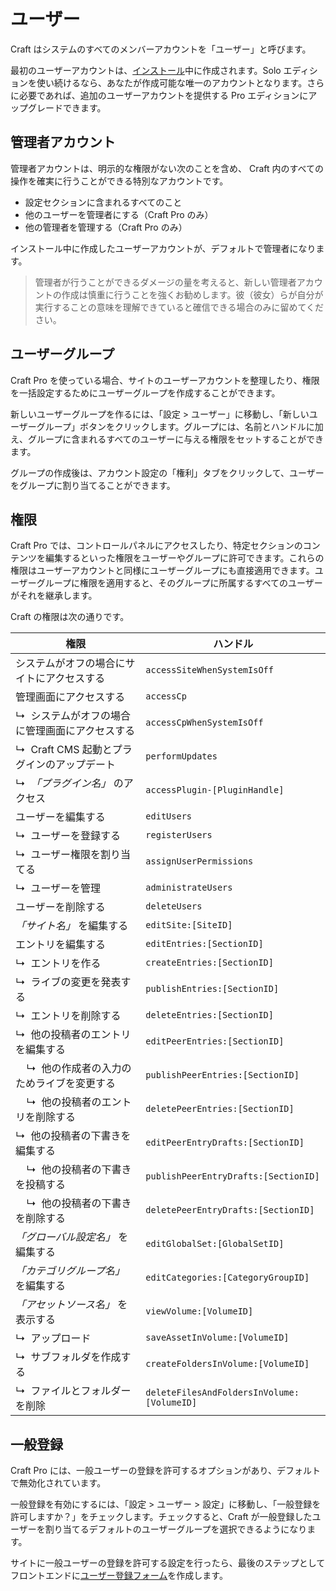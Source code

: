 # ユーザー

Craft はシステムのすべてのメンバーアカウントを「ユーザー」と呼びます。

最初のユーザーアカウントは、[インストール](installation.md)中に作成されます。Solo エディションを使い続けるなら、あなたが作成可能な唯一のアカウントとなります。さらに必要であれば、追加のユーザーアカウントを提供する Pro エディションにアップグレードできます。

## 管理者アカウント

管理者アカウントは、明示的な権限がない次のことを含め、 Craft 内のすべての操作を確実に行うことができる特別なアカウントです。

* 設定セクションに含まれるすべてのこと
* 他のユーザーを管理者にする（Craft Pro のみ）
* 他の管理者を管理する（Craft Pro のみ）

インストール中に作成したユーザーアカウントが、デフォルトで管理者になります。

> 管理者が行うことができるダメージの量を考えると、新しい管理者アカウントの作成は慎重に行うことを強くお勧めします。彼（彼女）らが自分が実行することの意味を理解できていると確信できる場合のみに留めてください。

## ユーザーグループ

Craft Pro を使っている場合、サイトのユーザーアカウントを整理したり、権限を一括設定するためにユーザーグループを作成することができます。

新しいユーザーグループを作るには、「設定 > ユーザー」に移動し、「新しいユーザーグループ」ボタンをクリックします。グループには、名前とハンドルに加え、グループに含まれるすべてのユーザーに与える権限をセットすることができます。

グループの作成後は、アカウント設定の「権利」タブをクリックして、ユーザーをグループに割り当てることができます。

## 権限

Craft Pro では、コントロールパネルにアクセスしたり、特定セクションのコンテンツを編集するといった権限をユーザーやグループに許可できます。これらの権限はユーザーアカウントと同様にユーザーグループにも直接適用できます。ユーザーグループに権限を適用すると、そのグループに所属するすべてのユーザーがそれを継承します。

Craft の権限は次の通りです。

| 権限 | ハンドル |
| ---------- | ------ |
| システムがオフの場合にサイトにアクセスする | `accessSiteWhenSystemIsOff` |
| 管理画面にアクセスする | `accessCp` |
| ↳&nbsp; システムがオフの場合に管理画面にアクセスする | `accessCpWhenSystemIsOff` |
| ↳&nbsp; Craft CMS 起動とプラグインのアップデート | `performUpdates` |
| ↳&nbsp; _「プラグイン名」_ のアクセス | `accessPlugin-[PluginHandle]` |
| ユーザーを編集する | `editUsers` |
| ↳&nbsp; ユーザーを登録する | `registerUsers` |
| ↳&nbsp; ユーザー権限を割り当てる | `assignUserPermissions` |
| ↳&nbsp; ユーザーを管理 | `administrateUsers` |
| ユーザーを削除する | `deleteUsers` |
| _「サイト名」_ を編集する | `editSite:[SiteID]` |
| エントリを編集する | `editEntries:[SectionID]` |
| ↳&nbsp; エントリを作る | `createEntries:[SectionID]` |
| ↳&nbsp; ライブの変更を発表する | `publishEntries:[SectionID]` |
| ↳&nbsp; エントリを削除する | `deleteEntries:[SectionID]` |
| ↳&nbsp; 他の投稿者のエントリを編集する | `editPeerEntries:[SectionID]` |
| &nbsp;&nbsp;&nbsp; ↳&nbsp; 他の作成者の入力のためライブを変更する | `publishPeerEntries:[SectionID]` |
| &nbsp;&nbsp;&nbsp; ↳&nbsp; 他の投稿者のエントリを削除する | `deletePeerEntries:[SectionID]` |
| ↳&nbsp; 他の投稿者の下書きを編集する | `editPeerEntryDrafts:[SectionID]` |
| &nbsp;&nbsp;&nbsp; ↳&nbsp; 他の投稿者の下書きを投稿する | `publishPeerEntryDrafts:[SectionID]` |
| &nbsp;&nbsp;&nbsp; ↳&nbsp; 他の投稿者の下書きを削除する | `deletePeerEntryDrafts:[SectionID]` |
| _「グローバル設定名」_ を編集する | `editGlobalSet:[GlobalSetID]` |
| _「カテゴリグループ名」_ を編集する | `editCategories:[CategoryGroupID]` |
| _「アセットソース名」_ を表示する | `viewVolume:[VolumeID]` |
| ↳&nbsp; アップロード | `saveAssetInVolume:[VolumeID]` |
| ↳&nbsp; サブフォルダを作成する | `createFoldersInVolume:[VolumeID]` |
| ↳&nbsp; ファイルとフォルダーを削除 | `deleteFilesAndFoldersInVolume:[VolumeID]` |

## 一般登録

Craft Pro には、一般ユーザーの登録を許可するオプションがあり、デフォルトで無効化されています。

一般登録を有効にするには、「設定 > ユーザー > 設定」に移動し、「一般登録を許可しますか？」をチェックします。チェックすると、Craft が一般登録したユーザーを割り当てるデフォルトのユーザーグループを選択できるようになります。

サイトに一般ユーザーの登録を許可する設定を行ったら、最後のステップとしてフロントエンドに[ユーザー登録フォーム](templating/examples/user-registration-form.md)を作成します。

